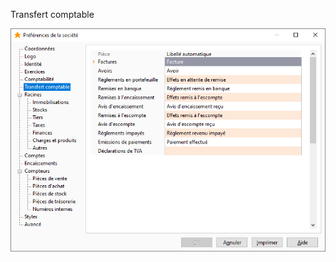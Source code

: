 




Transfert comptable




![](../../assets/images/PreferencesSociete/2-4/OngletTransfertComptable.png)


